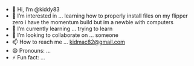 - 👋 Hi, I’m @kiddy83
- 👀 I’m interested in ... learning how to properly install files on my flipper zero i have the momentum build but im a newbie with computers
- 🌱 I’m currently learning ... trying to learn
- 💞️ I’m looking to collaborate on ... someone
- 📫 How to reach me ... kidmac82@gmail.com
- 😄 Pronouns: ...
- ⚡ Fun fact: ...

<!---
kiddy83/kiddy83 is a ✨ special ✨ repository because its `README.md` (this file) appears on your GitHub profile.
You can click the Preview link to take a look at your changes.
--->

